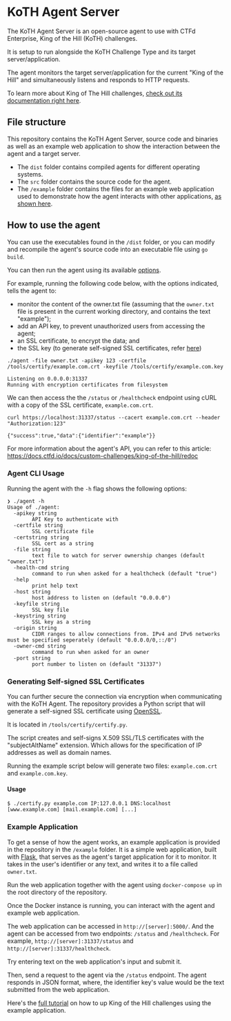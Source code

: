 # KoTH Agent Server

The KoTH Agent Server is an open-source agent to use with CTFd Enterprise, King of the Hill (KoTH) challenges.

It is setup to run alongside the KoTH Challenge Type and its target server/application. 

The agent monitors the target server/application for the current "King of the Hill" and simultaneously listens and responds to HTTP requests.

To learn more about King of The Hill challenges, [check out its documentation right here](https://docs.ctfd.io/docs/custom-challenges/king-of-the-hill).


## File structure

This repository contains the KoTH Agent Server, source code and binaries as well as an example web application to show the interaction between the agent and a target server. 

- The `dist` folder contains compiled agents for different operating systems.
- The `src` folder contains the source code for the agent.
- The `/example` folder contains the files for an example web application used to demonstrate how the agent interacts with other applications, [as shown here](#example-application).

## How to use the agent

You can use the executables found in the `/dist` folder, or you can modify and recompile the agent's source code into an executable file using `go build`. 

You can then run the agent using its available [options](#agent-cli-usage).

For example, running the following code below, with the options indicated, tells the agent to:
- monitor the content of the owner.txt file (assuming that the `owner.txt` file is present in the current working directory, and contains the text "example");
- add an API key, to prevent unauthorized users from accessing the agent;
- an SSL certificate, to encrypt the data; and
- the SSL key (to generate self-signed SSL certificates, refer [here](#generating-self-signed-ssl-certificates)) 

```
./agent -file owner.txt -apikey 123 -certfile /tools/certify/example.com.crt -keyfile /tools/certify/example.com.key

Listening on 0.0.0.0:31337
Running with encryption certificates from filesystem
```

We can then access the the `/status` or `/healthcheck` endpoint using cURL with a copy of the SSL certificate, `example.com.crt`.

```
curl https://localhost:31337/status --cacert example.com.crt --header "Authorization:123"

{"success":true,"data":{"identifier":"example"}}
```

For more information about the agent's API, you can refer to this article: https://docs.ctfd.io/docs/custom-challenges/king-of-the-hill/redoc

### Agent CLI Usage

Running the agent with the `-h` flag shows the following options:

```
❯ ./agent -h
Usage of ./agent:
  -apikey string
        API Key to authenticate with
  -certfile string
        SSL certificate file
  -certstring string
        SSL cert as a string
  -file string
        text file to watch for server ownership changes (default "owner.txt")
  -health-cmd string
        command to run when asked for a healthcheck (default "true")
  -help
        print help text
  -host string
        host address to listen on (default "0.0.0.0")
  -keyfile string
        SSL key file
  -keystring string
        SSL key as a string
  -origin string
        CIDR ranges to allow connections from. IPv4 and IPv6 networks must be specified seperately (default "0.0.0.0/0,::/0")
  -owner-cmd string
        command to run when asked for an owner
  -port string
        port number to listen on (default "31337")
```

### Generating Self-signed SSL Certificates

You can further secure the connection via encryption when communicating with the KoTH Agent. The repository provides a Python script that will generate a self-signed SSL certificate using [OpenSSL](https://www.openssl.org/).

It is located in `/tools/certify/certify.py`.

The script creates and self-signs X.509 SSL/TLS certificates with the "subjectAltName" extension. Which allows for the specification of IP addresses as well as domain names.

Running the example script below will generate two files: `example.com.crt` and `example.com.key`.

#### Usage
```
$ ./certify.py example.com IP:127.0.0.1 DNS:localhost [www.example.com] [mail.example.com] [...]
```

### Example Application

To get a sense of how the agent works, an example application is provided in the repository in the `/example` folder. It is a simple web application, built with [Flask](https://flask.palletsprojects.com/), that serves as the agent's target application for it to monitor. It takes in the user's identifier or any text, and writes it to a file called `owner.txt`.

Run the web application together with the agent using `docker-compose up` in the root directory of the repository.

Once the Docker instance is running, you can interact with the agent and example web application.

The web application can be accessed in `http://[server]:5000/`. And the agent can be accessed from two endpoints: `/status` and `/healthcheck`. For example, `http://[server]:31337/status` and `http://[server]:31337/healthcheck`.

Try entering text on the web application's input and submit it.

Then, send a request to the agent via the `/status` endpoint. The agent responds in JSON format, where, the identifier key's value would be the text submitted from the web application.

Here's the [full tutorial](https://docs.ctfd.io/tutorials/challenges/creating-koth-challenges) on how to up King of the Hill challenges using the example application.